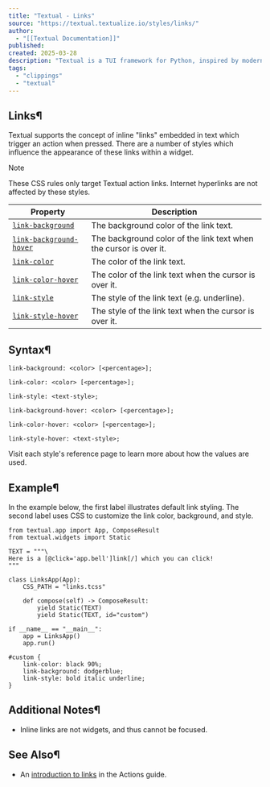 ```yaml
---
title: "Textual - Links"
source: "https://textual.textualize.io/styles/links/"
author:
  - "[[Textual Documentation]]"
published:
created: 2025-03-28
description: "Textual is a TUI framework for Python, inspired by modern web development."
tags:
  - "clippings"
  - "textual"
---
```

## Links¶

Textual supports the concept of inline "links" embedded in text which trigger an action when pressed. There are a number of styles which influence the appearance of these links within a widget.

Note

These CSS rules only target Textual action links. Internet hyperlinks are not affected by these styles.

| Property | Description |
| --- | --- |
| [`link-background`](https://textual.textualize.io/styles/links/link_background/) | The background color of the link text. |
| [`link-background-hover`](https://textual.textualize.io/styles/links/link_background_hover/) | The background color of the link text when the cursor is over it. |
| [`link-color`](https://textual.textualize.io/styles/links/link_color/) | The color of the link text. |
| [`link-color-hover`](https://textual.textualize.io/styles/links/link_color_hover/) | The color of the link text when the cursor is over it. |
| [`link-style`](https://textual.textualize.io/styles/links/link_style/) | The style of the link text (e.g. underline). |
| [`link-style-hover`](https://textual.textualize.io/styles/links/link_style_hover/) | The style of the link text when the cursor is over it. |

## Syntax¶

```
link-background: <color> [<percentage>];

link-color: <color> [<percentage>];

link-style: <text-style>;

link-background-hover: <color> [<percentage>];

link-color-hover: <color> [<percentage>];

link-style-hover: <text-style>;
```

Visit each style's reference page to learn more about how the values are used.

## Example¶

In the example below, the first label illustrates default link styling. The second label uses CSS to customize the link color, background, and style.

<!-- SVG content removed by SVG Remover -->

```
from textual.app import App, ComposeResult
from textual.widgets import Static

TEXT = """\
Here is a [@click='app.bell']link[/] which you can click!
"""

class LinksApp(App):
    CSS_PATH = "links.tcss"

    def compose(self) -> ComposeResult:
        yield Static(TEXT)
        yield Static(TEXT, id="custom")

if __name__ == "__main__":
    app = LinksApp()
    app.run()
```

```
#custom {
    link-color: black 90%;
    link-background: dodgerblue;
    link-style: bold italic underline;
}
```

## Additional Notes¶

- Inline links are not widgets, and thus cannot be focused.

## See Also¶

- An [introduction to links](https://textual.textualize.io/guide/actions/#links) in the Actions guide.
